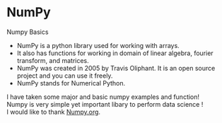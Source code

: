 # NumPy
<p> Numpy Basics </p>
<ul>
  <li>NumPy is a python library used for working with arrays.</li>
  <li>It also has functions for working in domain of linear algebra, fourier transform, and matrices.</li>
  <li>NumPy was created in 2005 by Travis Oliphant. It is an open source project and you can use it freely.</li>
  <li>NumPy stands for Numerical Python.</li>
</ul>
<p> I have taken some major and basic numpy examples and function! <br> Numpy is very simple yet important libary to perform data science !<br>
  I would like to thank <a href='https://numpy.org/'>Numpy.org</a>.
